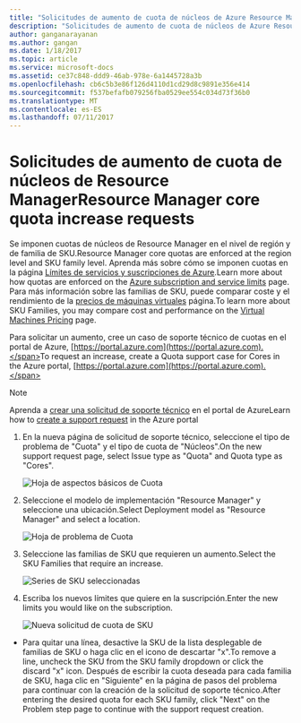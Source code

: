 ```yaml
---
title: "Solicitudes de aumento de cuota de núcleos de Azure Resource Manager | Microsoft Docs"
description: "Solicitudes de aumento de cuota de núcleos de Azure Resource Manager"
author: ganganarayanan
ms.author: gangan
ms.date: 1/18/2017
ms.topic: article
ms.service: microsoft-docs
ms.assetid: ce37c848-ddd9-46ab-978e-6a1445728a3b
ms.openlocfilehash: cb6c5b3e86f126d4110d1cd29d8c9891e356e414
ms.sourcegitcommit: f537befafb079256fba0529ee554c034d73f36b0
ms.translationtype: MT
ms.contentlocale: es-ES
ms.lasthandoff: 07/11/2017
---
```

# <a name="resource-manager-core-quota-increase-requests"></a><span data-ttu-id="a033e-103">Solicitudes de aumento de cuota de núcleos de Resource Manager</span><span class="sxs-lookup"><span data-stu-id="a033e-103">Resource Manager core quota increase requests</span></span>

<span data-ttu-id="a033e-104">Se imponen cuotas de núcleos de Resource Manager en el nivel de región y de familia de SKU.</span><span class="sxs-lookup"><span data-stu-id="a033e-104">Resource Manager core quotas are enforced at the region level and SKU family level.</span></span>
<span data-ttu-id="a033e-105">Aprenda más sobre cómo se imponen cuotas en la página [Límites de servicios y suscripciones de Azure](http://aka.ms/quotalimits).</span><span class="sxs-lookup"><span data-stu-id="a033e-105">Learn more about how quotas are enforced on the [Azure subscription and service limits](http://aka.ms/quotalimits) page.</span></span>
<span data-ttu-id="a033e-106">Para más información sobre las familias de SKU, puede comparar coste y el rendimiento de la [precios de máquinas virtuales](http://aka.ms/pricingcompute) página.</span><span class="sxs-lookup"><span data-stu-id="a033e-106">To learn more about SKU Families, you may compare cost and performance on the [Virtual Machines Pricing](http://aka.ms/pricingcompute) page.</span></span>

<span data-ttu-id="a033e-107">Para solicitar un aumento, cree un caso de soporte técnico de cuotas en el portal de Azure, [https://portal.azure.com](https://portal.azure.com).</span><span class="sxs-lookup"><span data-stu-id="a033e-107">To request an increase, create a Quota support case for Cores in the Azure portal, [https://portal.azure.com](https://portal.azure.com).</span></span>

> [!NOTE]
> <span data-ttu-id="a033e-108">Aprenda a [crear una solicitud de soporte técnico](https://docs.microsoft.com/azure/azure-supportability/how-to-create-azure-support-request) en el portal de Azure</span><span class="sxs-lookup"><span data-stu-id="a033e-108">Learn how to [create a support request](https://docs.microsoft.com/azure/azure-supportability/how-to-create-azure-support-request) in the Azure portal</span></span>

1. <span data-ttu-id="a033e-109">En la nueva página de solicitud de soporte técnico, seleccione el tipo de problema de "Cuota" y el tipo de cuota de "Núcleos".</span><span class="sxs-lookup"><span data-stu-id="a033e-109">On the new support request page, select Issue type as "Quota" and Quota type as "Cores".</span></span>

    ![Hoja de aspectos básicos de Cuota](./media/resource-manager-core-quotas-request/Basics-blade.png)

2. <span data-ttu-id="a033e-111">Seleccione el modelo de implementación "Resource Manager" y seleccione una ubicación.</span><span class="sxs-lookup"><span data-stu-id="a033e-111">Select Deployment model as "Resource Manager" and select a location.</span></span>

    ![Hoja de problema de Cuota](./media/resource-manager-core-quotas-request/Problem-step.png)

3. <span data-ttu-id="a033e-113">Seleccione las familias de SKU que requieren un aumento.</span><span class="sxs-lookup"><span data-stu-id="a033e-113">Select the SKU Families that require an increase.</span></span>

    ![Series de SKU seleccionadas](./media/resource-manager-core-quotas-request/SKU-selected.png)

4. <span data-ttu-id="a033e-115">Escriba los nuevos límites que quiere en la suscripción.</span><span class="sxs-lookup"><span data-stu-id="a033e-115">Enter the new limits you would like on the subscription.</span></span>

    ![Nueva solicitud de cuota de SKU](./media/resource-manager-core-quotas-request/SKU-new-quota.png)

- <span data-ttu-id="a033e-117">Para quitar una línea, desactive la SKU de la lista desplegable de familias de SKU o haga clic en el icono de descartar "x".</span><span class="sxs-lookup"><span data-stu-id="a033e-117">To remove a line, uncheck the SKU from the SKU family dropdown or click the discard "x" icon.</span></span>
<span data-ttu-id="a033e-118">Después de escribir la cuota deseada para cada familia de SKU, haga clic en "Siguiente" en la página de pasos del problema para continuar con la creación de la solicitud de soporte técnico.</span><span class="sxs-lookup"><span data-stu-id="a033e-118">After entering the desired quota for each SKU family, click "Next" on the Problem step page to continue with the support request creation.</span></span>
